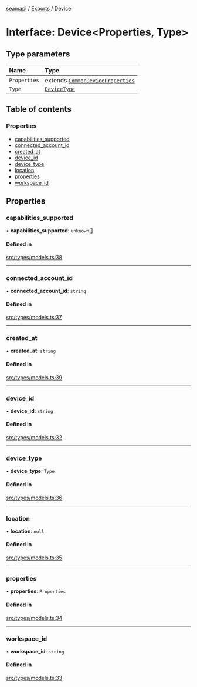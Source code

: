 [seamapi](../README.md) / [Exports](../modules.md) / Device

# Interface: Device<Properties, Type\>

## Type parameters

| Name | Type |
| :------ | :------ |
| `Properties` | extends [`CommonDeviceProperties`](../modules.md#commondeviceproperties) |
| `Type` | [`DeviceType`](../modules.md#devicetype) |

## Table of contents

### Properties

- [capabilities\_supported](Device.md#capabilities_supported)
- [connected\_account\_id](Device.md#connected_account_id)
- [created\_at](Device.md#created_at)
- [device\_id](Device.md#device_id)
- [device\_type](Device.md#device_type)
- [location](Device.md#location)
- [properties](Device.md#properties)
- [workspace\_id](Device.md#workspace_id)

## Properties

### capabilities\_supported

• **capabilities\_supported**: `unknown`[]

#### Defined in

[src/types/models.ts:38](https://github.com/seamapi/javascript/blob/main/src/types/models.ts#L38)

___

### connected\_account\_id

• **connected\_account\_id**: `string`

#### Defined in

[src/types/models.ts:37](https://github.com/seamapi/javascript/blob/main/src/types/models.ts#L37)

___

### created\_at

• **created\_at**: `string`

#### Defined in

[src/types/models.ts:39](https://github.com/seamapi/javascript/blob/main/src/types/models.ts#L39)

___

### device\_id

• **device\_id**: `string`

#### Defined in

[src/types/models.ts:32](https://github.com/seamapi/javascript/blob/main/src/types/models.ts#L32)

___

### device\_type

• **device\_type**: `Type`

#### Defined in

[src/types/models.ts:36](https://github.com/seamapi/javascript/blob/main/src/types/models.ts#L36)

___

### location

• **location**: ``null``

#### Defined in

[src/types/models.ts:35](https://github.com/seamapi/javascript/blob/main/src/types/models.ts#L35)

___

### properties

• **properties**: `Properties`

#### Defined in

[src/types/models.ts:34](https://github.com/seamapi/javascript/blob/main/src/types/models.ts#L34)

___

### workspace\_id

• **workspace\_id**: `string`

#### Defined in

[src/types/models.ts:33](https://github.com/seamapi/javascript/blob/main/src/types/models.ts#L33)
